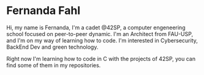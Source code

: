 # Fernanda Fahl

Hi, my name is Fernanda, I'm a cadet @42SP, a computer engeneering school focused on peer-to-peer dynamic. I'm an Architect from FAU-USP, and I'm on my way of learning how to code. I'm interested in Cybersecurity, BackEnd Dev and green technology.

Right now I'm learning how to code in C with the projects of 42SP, you can find some of them in my repositories.



